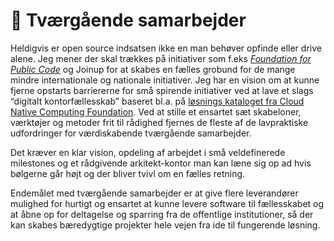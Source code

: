 # 🤝 Tværgående samarbejder
Heldigvis er open source indsatsen ikke en man behøver opfinde eller drive alene. Jeg mener der skal trækkes på initiativer som f.eks *[Foundation for Public Code](https://publiccode.net/)* og  Joinup for at skabes en fælles grobund for de mange mindre internationale og nationale initiativer. Jeg har en vision om at kunne fjerne opstarts barriererne for små spirende initiativer ved at lave et slags “digitalt kontorfællesskab” baseret bl.a. på [løsnings kataloget fra Cloud Native Computing Foundation](https://www.cncf.io/projects/). Ved at stille et ensartet sæt skabeloner, værktøjer og metoder frit til rådighed fjernes de fleste af de lavpraktiske udfordringer for værdiskabende tværgående samarbejder.

Det kræver en klar vision, opdeling af arbejdet i små veldefinerede milestones og et rådgivende arkitekt-kontor man kan læne sig op ad hvis bølgerne går højt og der bliver tvivl om en fælles retning. 

Endemålet med tværgående samarbejder er at give flere leverandører mulighed for hurtigt og ensartet at kunne levere software til fællesskabet og at åbne op for deltagelse og sparring fra de offentlige institutioner, så der kan skabes bæredygtige projekter hele vejen fra ide til fungerende løsning.
